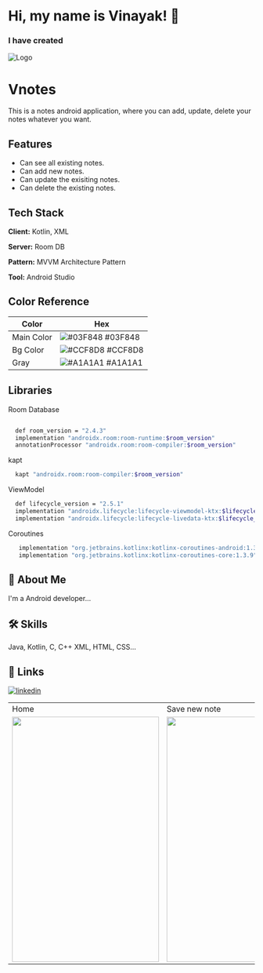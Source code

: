 # Hi, my name is Vinayak! 👋
### I have created 


![Logo](https://github.com/VinayakLokhande/VnotesApp/blob/main/Screenshots/notes_app_icon.png?raw=true)

# Vnotes

This is a notes android application, where you can add, update, delete your notes whatever you want.

     
## Features

- Can see all existing notes.
- Can add new notes.
- Can update the exisiting notes.
- Can delete the existing notes.
  
  

## Tech Stack

**Client:** Kotlin, XML 

**Server:** Room DB

**Pattern:** MVVM Architecture Pattern

**Tool:** Android Studio


## Color Reference

| Color             | Hex                                                                |
| ----------------- | ------------------------------------------------------------------ |
| Main Color  | ![#03F848](https://via.placeholder.com/10/03F848?text=+) #03F848 |
| Bg Color  | ![#CCF8D8](https://via.placeholder.com/10/CCF8D8?text=+) #CCF8D8 |
| Gray  | ![#A1A1A1](https://via.placeholder.com/10/A1A1A1?text=+) #A1A1A1 |



## Libraries


Room Database

```bash

  def room_version = "2.4.3"
  implementation "androidx.room:room-runtime:$room_version"
  annotationProcessor "androidx.room:room-compiler:$room_version"

```

kapt

```bash
  kapt "androidx.room:room-compiler:$room_version"
```

ViewModel

```bash
  def lifecycle_version = "2.5.1"
  implementation "androidx.lifecycle:lifecycle-viewmodel-ktx:$lifecycle_version"
  implementation "androidx.lifecycle:lifecycle-livedata-ktx:$lifecycle_version"
```

Coroutines

```bash
   implementation "org.jetbrains.kotlinx:kotlinx-coroutines-android:1.3.9"
   implementation "org.jetbrains.kotlinx:kotlinx-coroutines-core:1.3.9"
```


<table>
  <tr>
    <td>Home</td>
     <td>Save new note</td>
     <td>Update note</td>
  </tr>
  <tr>
    <td valign="top"><img src="https://github.com/VinayakLokhande/VnotesApp/blob/main/Screenshots/home.jpg" width="300" height="500"></td>
    <td valign="top"><img src="https://github.com/VinayakLokhande/VnotesApp/blob/main/Screenshots/save.jpg" width="300" height="500"></td>
    <td valign="top"><img src="https://github.com/VinayakLokhande/VnotesApp/blob/main/Screenshots/update.jpg" width="300" height="500"></td>
  </tr>  
  

     


## 🚀 About Me
I'm a Android developer...


## 🛠 Skills
Java, Kotlin, C, C++ XML, HTML, CSS...


## 🔗 Links
[![linkedin](https://img.shields.io/badge/linkedin-0A66C2?style=for-the-badge&logo=linkedin&logoColor=white)]([https://www.linkedin.com/](https://www.linkedin.com/in/vinayak-lokhande/))



